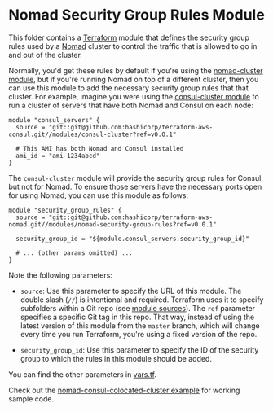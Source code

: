 # Nomad Security Group Rules Module

This folder contains a [Terraform](https://www.terraform.io/) module that defines the security group rules used by a 
[Nomad](https://www.nomadproject.io/) cluster to control the traffic that is allowed to go in and out of the cluster. 

Normally, you'd get these rules by default if you're using the [nomad-cluster module](https://github.com/hashicorp/terraform-aws-nomad/tree/master/examples/nomad-cluster), but if 
you're running Nomad on top of a different cluster, then you can use this module to add the necessary security group 
rules that that cluster. For example, imagine you were using the [consul-cluster 
module](https://github.com/hashicorp/terraform-aws-consul/tree/master/modules/consul-cluster) to run a cluster of 
servers that have both Nomad and Consul on each node:

```hcl
module "consul_servers" {
  source = "git::git@github.com:hashicorp/terraform-aws-consul.git//modules/consul-cluster?ref=v0.0.1"
  
  # This AMI has both Nomad and Consul installed
  ami_id = "ami-1234abcd"
}
```

The `consul-cluster` module will provide the security group rules for Consul, but not for Nomad. To ensure those 
servers have the necessary ports open for using Nomad, you can use this module as follows:


```hcl
module "security_group_rules" {
  source = "git::git@github.com:hashicorp/terraform-aws-nomad.git//modules/nomad-security-group-rules?ref=v0.0.1"

  security_group_id = "${module.consul_servers.security_group_id}"
  
  # ... (other params omitted) ...
}
```

Note the following parameters:

* `source`: Use this parameter to specify the URL of this module. The double slash (`//`) is intentional 
  and required. Terraform uses it to specify subfolders within a Git repo (see [module 
  sources](https://www.terraform.io/docs/modules/sources.html)). The `ref` parameter specifies a specific Git tag in 
  this repo. That way, instead of using the latest version of this module from the `master` branch, which 
  will change every time you run Terraform, you're using a fixed version of the repo.

* `security_group_id`: Use this parameter to specify the ID of the security group to which the rules in this module
  should be added.
  
You can find the other parameters in [vars.tf](vars.tf).

Check out the [nomad-consul-colocated-cluster example](https://github.com/hashicorp/terraform-aws-nomad/tree/master/examples/nomad-consul-colocated-cluster) for working
sample code.
